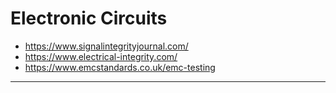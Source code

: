 # Electronic Circuits

- https://www.signalintegrityjournal.com/
- https://www.electrical-integrity.com/
- https://www.emcstandards.co.uk/emc-testing

---
